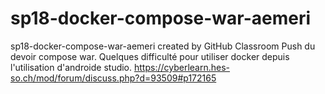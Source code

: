 # sp18-docker-compose-war-aemeri
sp18-docker-compose-war-aemeri created by GitHub Classroom
Push du devoir compose war.
Quelques difficulté pour utiliser docker depuis l'utilisation d'androide studio.
https://cyberlearn.hes-so.ch/mod/forum/discuss.php?d=93509#p172165
